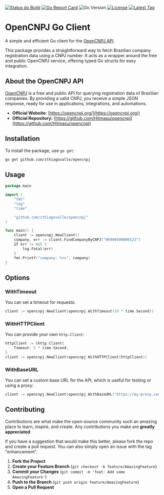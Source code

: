 [![Status do Build](https://github.com/zthiagovalle/opencnpj/actions/workflows/ci.yml/badge.svg)](https://github.com/zthiagovalle/opencnpj/actions)
[![Go Report Card](https://goreportcard.com/badge/github.com/zthiagovalle/opencnpj)](https://goreportcard.com/report/github.com/zthiagovalle/opencnpj)
![Go Version](https://img.shields.io/github/go-mod/go-version/zthiagovalle/opencnpj)
[![License](https://img.shields.io/github/license/zthiagovalle/opencnpj)](https://github.com/zthiagovalle/opencnpj/blob/main/LICENSE)
[![Latest Tag](https://img.shields.io/github/v/tag/zthiagovalle/opencnpj)](https://github.com/zthiagovalle/opencnpj/tags)

# OpenCNPJ Go Client

A simple and efficient Go client for the [OpenCNPJ API](https://opencnpj.org/).

This package provides a straightforward way to fetch Brazilian company registration data using a CNPJ number. It acts as a wrapper around the free and public OpenCNPJ service, offering typed Go structs for easy integration.

## About the OpenCNPJ API

[OpenCNPJ](https://opencnpj.org/) is a free and public API for querying registration data of Brazilian companies. By providing a valid CNPJ, you receive a simple JSON response, ready for use in applications, integrations, and automations.

- **Official Website:** [https://opencnpj.org/](https://opencnpj.org/)
- **Official Repository:** [https://github.com/Hitmasu/opencnpj](https://github.com/Hitmasu/opencnpj)

## Installation

To install the package, use `go get`:

```bash
go get github.com/zthiagovalle/opencnpj
```

## Usage

```go
package main

import (
    "fmt"
    "log"
    "time"

    "github.com/zthiagovalle/opencnpj"
)

func main() {
    client := opencnpj.NewClient()
    company, err := client.FindCompanyByCNPJ("06990590000123")
    if err != nil {
        log.Fatal(err)
    }
    fmt.Printf("company: %+v", company)
}
```

## Options

### WithTimeout

You can set a timeout for requests:

```go
client := opencnpj.NewClient(opencnpj.WithTimeout(10 * time.Second))
```

### WithHTTPClient

You can provide your own `http.Client`:

```go
httpClient := &http.Client{
    Timeout: 5 * time.Second,
}
client := opencnpj.NewClient(opencnpj.WithHTTPClient(httpClient))
```

### WithBaseURL

You can set a custom base URL for the API, which is useful for testing or using a proxy:

```go
client := opencnpj.NewClient(opencnpj.WithBaseURL("https://my-proxy.com/%s"))
```

## Contributing

Contributions are what make the open-source community such an amazing place to learn, inspire, and create. Any contributions you make are **greatly appreciated**.

If you have a suggestion that would make this better, please fork the repo and create a pull request. You can also simply open an issue with the tag "enhancement".

1.  **Fork the Project**
2.  **Create your Feature Branch** (`git checkout -b feature/AmazingFeature`)
3.  **Commit your Changes** (`git commit -m 'feat: Add some AmazingFeature'`)
4.  **Push to the Branch** (`git push origin feature/AmazingFeature`)
5.  **Open a Pull Request**
